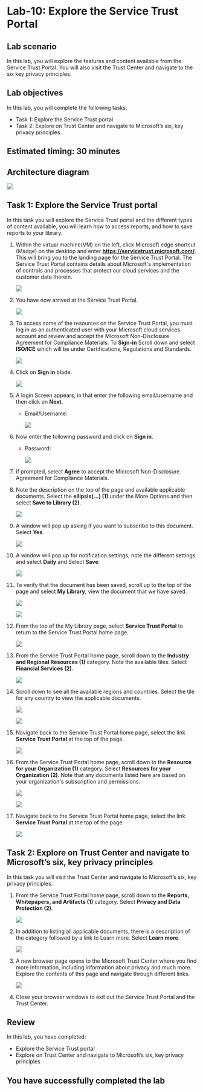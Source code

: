 # Lab-10: Explore the Service Trust Portal

## Lab scenario

In this lab, you will explore the features and content available from the Service Trust Portal. You will also visit the Trust Center and navigate to the six key privacy principles.

## Lab objectives

In this lab, you will complete the following tasks:

+ Task 1: Explore the Service Trust portal
+ Task 2: Explore on Trust Center and navigate to Microsoft’s six, key privacy principles

## Estimated timing: 30 minutes

## Architecture diagram

![](../Images/sc900lab11.png)

## Task 1: Explore the Service Trust portal

In this task you will explore the Service Trust portal and the different types of content available, you will learn how to access reports, and how to save reports to your library.

1. Within the virtual machine(VM) on the left, click Microsoft edge shortcut (Msdge) on the desktop and enter **https://servicetrust.microsoft.com/**.  This will bring you to the landing page for the Service Trust Portal. The Service Trust Portal contains details about Microsoft's implementation of controls and processes that protect our cloud services and the customer data therein.

   ![](../Images/service-portal-00.png)

1. You have now arrived at the Service Trust Portal.

   ![](../Images/service-portal-0001.png)

1. To access some of the resources on the Service Trust Portal, you must log in as an authenticated user with your Microsoft cloud services account and review and accept the Microsoft Non-Disclosure Agreement for Compliance Materials. To **Sign-in** Scroll down and select **ISO/ICE** which will be under Certifications, Regulations and Standards.
   
   ![](../Images/Service-Portal1.png)

1. Click on **Sign in** blade.

   ![](../Images/service-portal-0002.png)

1. A login Screen appears, in that enter the following email/username and then click on **Next**. 
   * Email/Username: <inject key="AzureAdUserEmail"></inject>

     ![](../Images/Service-portal-login.png)
     

1. Now enter the following password and click on **Sign in**.
   * Password: <inject key="AzureAdUserPassword"></inject>

     ![](../Images/service-portal-login2.png)
        
1. if prompted, select **Agree** to accept the Microsoft Non-Disclosure Agreement for Compliance Materials.

1. Note the description on the top of the page and available applicable documents. Select the **ellipsis(...) (1)** under the More Options and then select **Save to Library (2)**.

   ![](../Images/Service-portal2.1.png)
   
1. A window will pop up asking if you want to subscribe to this document.  Select **Yes**.

   ![](../Images/sc-900-lab11-5-7-1.png)
  
1. A window will pop up for notification settings, note the different settings and select **Daily** and Select **Save**.
 
   ![](../Images/sc-900-lab11-5-8-1.png)

1. To verify that the document has been saved, scroll up to the top of the page and select **My Library**, view the document that we have saved.

   ![](../Images/sc-900-lab11-7.png)
   
   ![](../Images/service-portal-7.1.png)

1. From the top of the My Library page, select **Service Trust Portal** to return to the Service Trust Portal home page.

   ![](../Images/sc-900-lab11-8.png)
   
1. From the Service Trust Portal home page, scroll down to the **Industry and Regional Resources (1)** category.  Note the available tiles.  Select **Financial Services (2)**. 
 
   ![](../Images/service-portal-9.1.png)

1. Scroll down to see all the available regions and countries.  Select the tile for any country to view the applicable documents.

   ![](../Images/service-portal-5.png)

   ![](../Images/service-portal-6.png)   
 
1. Navigate back to the Service Trust Portal home page, select the link **Service Trust Portal** at the top of the page.
   
   ![](../Images/service-portal-4.png)
    
1. From the Service Trust Portal home page, scroll down to the **Resource for your Organization (1)** category. Select **Resources for your Organization (2)**.  Note that any documents listed here are based on your organization's subscription and permissions.    

   ![](../Images/service-portal-8.1.png)
   
   ![](../Images/service-portal-7.png)
   
1. Navigate back to the Service Trust Portal home page, select the link **Service Trust Portal** at the top of the page.

   ![](../Images/service-portal-4.png)
    
## Task 2: Explore on Trust Center and navigate to Microsoft’s six, key privacy principles

In this task you will visit the Trust Center and navigate to Microsoft’s six, key privacy principles.

1. From the Service Trust Portal home page, scroll down to the **Reports, Whitepapers, and Artifacts (1)** category. Select **Privacy and Data Protection (2)**.  

   ![](../Images/service-portal-10.1.png)

1. In addition to listing all applicable documents, there is a description of the category followed by a link to Learn more.  Select **Learn more**.

   ![](../Images/service-portal-11.png)

1. A new browser page opens to the Microsoft Trust Center where you find more information, including information about privacy and much more. Explore the contents of this page and navigate through different links.

   ![](../Images/service-portal-12.png)

1. Close your browser windows to exit out the Service Trust Portal and the Trust Center.

## Review
In this lab, you have completed:
- Explore the Service Trust portal
- Explore on Trust Center and navigate to Microsoft’s six, key privacy principles
  
## You have successfully completed the lab
